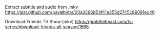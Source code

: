 Extract subtitle and audio from .mkv
https://gist.github.com/pavelbinar/20a3366b54f41e355d2745c89091ec46

Download Friends TV Show (mkv)
https://grabthebeast.com/tv-series/download-friends-all-season/1668

